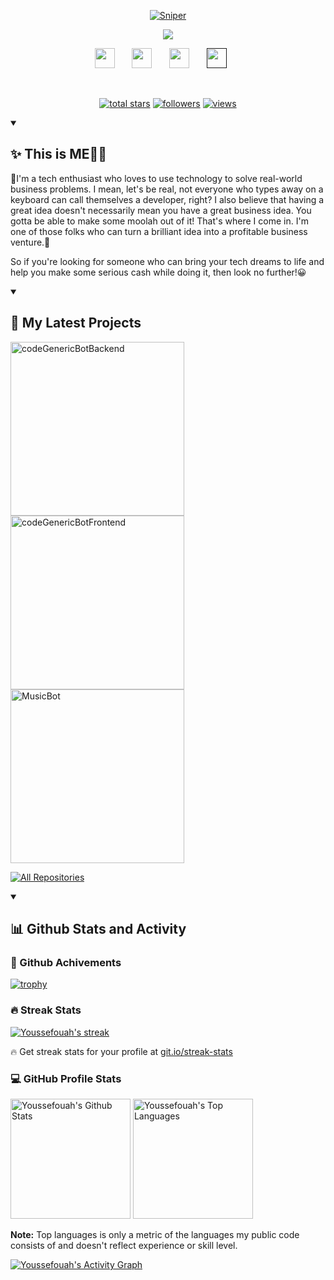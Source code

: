 <p align="center">
  <a href="https://github.com/Youssefouah">
    <img src="./img/header.png" alt="Sniper" /></a>
</p>

<p align="center">
  <a href="https://github.com/DenverCoder1/readme-typing-svg">
    <img src="https://readme-typing-svg.demolab.com/?lines=Full-stack%20web%20and%20app%20developer;6%2B%20years%20of%20coding%20experience;Always%20learning%20trending%20techs&font=Fira%20Code&center=true&width=440&height=45&color=lean&vCenter=true&pause=1000&size=22" /></a>
</p>

<!-- Social icons section -->
<p align="center">
  <a href="https://github.com/Youssefouah" alt="Github" title="Github"><img width="32px" src="./img/github.png"/></a>
  &#8287;&#8287;&#8287;&#8287;&#8287;
  <a href="https://t.me/devBoy0" alt="Telegram" title="Telegram"><img width="32px" src="./img/telegram.png"/></a>
  &#8287;&#8287;&#8287;&#8287;&#8287;
  <a href="#" alt="Skype" title="live:.cid.ca2b9b5aa8f4701d"><img width="32px" src="./img/skype.png"/></a>
  &#8287;&#8287;&#8287;&#8287;&#8287;
  <a href="" alt="Slack" title="madtiger0109@gmail.com"><img width="32px" src="./img/slack.png"/></a>
  &#8287;&#8287;&#8287;&#8287;&#8287;
  </p>
<br/>

<!-- Social badges section -->
<p align="center">
  <a href="https://github.com/Youssefouah?tab=repositories&sort=stargazers">
    <img alt="total stars" title="Total stars on GitHub" src="https://custom-icon-badges.demolab.com/github/stars/Youssefouah?color=55960c&style=for-the-badge&labelColor=488207&logo=star"/></a>
  <a href="https://github.com/Youssefouah?tab=followers">
    <img alt="followers" title="Follow me on Github" src="https://custom-icon-badges.demolab.com/github/followers/Youssefouah?color=236ad3&labelColor=1155ba&style=for-the-badge&logo=person-add&label=Follow&logoColor=white"/></a>
  <a href="https://github.com/Youssefouah/Simple-View-Counter">
    <img alt="views" title="GitHub profile views" src="https://komarev.com/ghpvc/?username=Youssefouah&style=for-the-badge&color=blueviolet"/></a>
</p>

<details open>
  <summary><h2>✨ This is ME👨‍🎓</h2></summary>
  
🎀I'm a tech enthusiast who loves to use technology to solve real-world business problems. I mean, let's be real, not everyone who types away on a keyboard can call themselves a developer, right?
I also believe that having a great idea doesn't necessarily mean you have a great business idea. You gotta be able to make some moolah out of it! That's where I come in. I'm one of those folks who can turn a brilliant idea into a profitable business venture.🎀

So if you're looking for someone who can bring your tech dreams to life and help you make some serious cash while doing it, then look no further!😀
</details>

<details open> 
  <summary><h2>📘 My Latest Projects</h2></summary>

  <p align="left">
    <a href="https://github.com/Youssefouah/codeGenericBotBackend"><img width="278" src="https://denvercoder1-github-readme-stats.vercel.app/api/pin/?username=Youssefouah&repo=codeGenericBotBackend&theme=react&bg_color=1F222E&title_color=F85D7F&hide_border=true&icon_color=F8D866&show_icons=true&show_description=false" alt="codeGenericBotBackend"></a>
    <a href="https://github.com/Youssefouah/codeGenericBotFrontend"><img width="278" src="https://denvercoder1-github-readme-stats.vercel.app/api/pin/?username=Youssefouah&repo=codeGenericBotFrontend&theme=react&bg_color=1F222E&title_color=F85D7F&hide_border=true&icon_color=F8D866&show_icons=true&show_description=false" alt="codeGenericBotFrontend"></a>
    <a href="https://github.com/Youssefouah/MusicBot"><img width="278" src="https://denvercoder1-github-readme-stats.vercel.app/api/pin/?username=Youssefouah&repo=MusicBot&theme=react&bg_color=1F222E&title_color=F85D7F&hide_border=true&icon_color=F8D866&show_icons=true&show_description=false" alt="MusicBot"></a>
  </p>

<a href="https://github.com/Youssefouah?tab=repositories&sort=stargazers"><img alt="All Repositories" title="All Repositories" src="https://custom-icon-badges.demolab.com/badge/-Click%20Here%20For%20All%20My%20Repos-1F222E?style=for-the-badge&logoColor=white&logo=repo"/></a>

</details>

<details open> 
  <summary><h2>📊 Github Stats and Activity</h2></summary>

<h3>🚀 Github Achivements</h3>

[![trophy](https://github-profile-trophy.vercel.app/?username=Youssefouah&theme=onedark)](https://github.com/ryo-ma/github-profile-trophy)

  <h3>🔥 Streak Stats</h3>

  <p>
    <a href="https://github.com/DenverCoder1/github-readme-streak-stats">
      <img title="🔥 Get streak stats for your profile at git.io/streak-stats" alt="Youssefouah's streak" src="https://streak-stats.demolab.com/?user=Youssefouah&theme=monokai-metallian&hide_border=true"/>
    </a>
    <p>🔥 Get streak stats for your profile at <a href="https://git.io/streak-stats">git.io/streak-stats</a></p>
  </p>

  <h3>💻 GitHub Profile Stats</h3>

<a href="https://github.com/anuraghazra/github-readme-stats"><img alt="Youssefouah's Github Stats" src="https://denvercoder1-github-readme-stats.vercel.app/api/?username=Youssefouah&show_icons=true&include_all_commits=true&count_private=true&theme=react&hide_border=true&bg_color=1F222E&title_color=F85D7F&icon_color=F8D866" height="192px"/></a>
<a href="https://github.com/anuraghazra/github-readme-stats"><img alt="Youssefouah's Top Languages" src="https://denvercoder1-github-readme-stats.vercel.app/api/top-langs/?username=Youssefouah&langs_count=8&layout=compact&theme=react&hide_border=true&bg_color=1F222E&title_color=F85D7F&icon_color=F8D866&hide=Jupyter%20Notebook,Roff" height="192px"/></a>
<br/>

<b>Note:</b> Top languages is only a metric of the languages my public code consists of and doesn't reflect experience or skill level.

<a href="https://github.com/ashutosh00710/github-readme-activity-graph"><img alt="Youssefouah's Activity Graph" src="https://github-readme-activity-graph.vercel.app/graph/?username=Youssefouah&bg_color=1F222E&color=F8D866&line=F85D7F&point=FFFFFF&hide_border=true" /></a>

</details>

